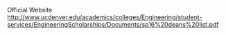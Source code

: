 Official Website
  http://www.ucdenver.edu/academics/colleges/Engineering/student-services/EngineeringScholarships/Documents/sp16%20deans%20list.pdf
  
